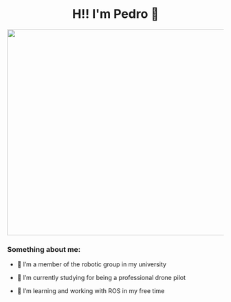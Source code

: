 <h1 align="center">H!! I'm Pedro 👋 </h1>

<p align="center">
    <img width="680" height="480" src="https://github.com/araujopedrop/araujopedrop/assets/5003164/9448b89b-3bfd-4509-8579-fb13972d5465">
</p>

<h3>Something about me: </h3>

- 👯 I’m a member of the robotic group in my university

- 🌱 I’m currently studying for being a professional drone pilot

- 🤔 I’m learning and working with ROS in my free time



<!--
**araujopedrop/araujopedrop** is a ✨ _special_ ✨ repository because its `README.md` (this file) appears on your GitHub profile.

Here are some ideas to get you started:

- 🔭 I’m currently working on ...
- 🌱 I’m currently learning ...
- 👯 I’m looking to collaborate on ...
- 🤔 I’m looking for help with ...
- 💬 Ask me about ...
- 📫 How to reach me: ...
- 😄 Pronouns: ...
- ⚡ Fun fact: ...
-->
